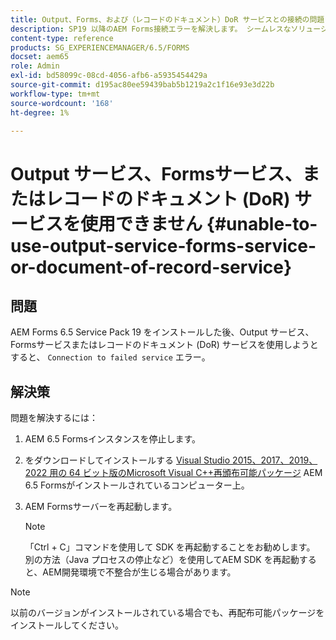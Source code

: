 ```yaml
---
title: Output、Forms、および（レコードのドキュメント）DoR サービスとの接続の問題
description: SP19 以降のAEM Forms接続エラーを解決します。 シームレスなソリューションのために、Microsoft Visual C++を停止してインストールし、サーバーを再起動します。 Output、Forms、DoR サービスのトラブルシューティング。
content-type: reference
products: SG_EXPERIENCEMANAGER/6.5/FORMS
docset: aem65
role: Admin
exl-id: bd58099c-08cd-4056-afb6-a5935454429a
source-git-commit: d195ac80ee59439bab5b1219a2c1f16e93e3d22b
workflow-type: tm+mt
source-wordcount: '168'
ht-degree: 1%

---
```


# Output サービス、Formsサービス、またはレコードのドキュメント (DoR) サービスを使用できません {#unable-to-use-output-service-forms-service-or-document-of-record-service}

## 問題

AEM Forms 6.5 Service Pack 19 をインストールした後、Output サービス、Formsサービスまたはレコードのドキュメント (DoR) サービスを使用しようとすると、 `Connection to failed service` エラー。

## 解決策

問題を解決するには：

1. AEM 6.5 Formsインスタンスを停止します。
1. をダウンロードしてインストールする [Visual Studio 2015、2017、2019、2022 用の 64 ビット版のMicrosoft Visual C++再頒布可能パッケージ](https://learn.microsoft.com/en-us/cpp/windows/latest-supported-vc-redist?view=msvc-170#visual-studio-2015-2017-2019-and-2022) AEM 6.5 Formsがインストールされているコンピューター上。
1. AEM Formsサーバーを再起動します。

   >[!NOTE]
   >
   > 「Ctrl + C」コマンドを使用して SDK を再起動することをお勧めします。 別の方法（Java プロセスの停止など）を使用してAEM SDK を再起動すると、AEM開発環境で不整合が生じる場合があります。


>[!NOTE]
>
>
> 以前のバージョンがインストールされている場合でも、再配布可能パッケージをインストールしてください。
